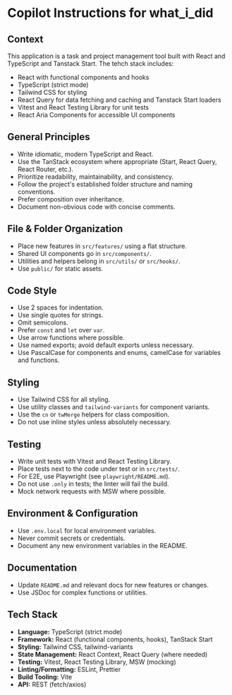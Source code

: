# Copilot Instructions for what_i_did

## Context

This application is a task and project management tool built with React and TypeScript and Tanstack Start. The tehch stack includes:

- React with functional components and hooks
- TypeScript (strict mode)
- Tailwind CSS for styling
- React Query for data fetching and caching and Tanstack Start loaders
- Vitest and React Testing Library for unit tests
- React Aria Components for accessible UI components

## General Principles

- Write idiomatic, modern TypeScript and React.
- Use the TanStack ecosystem where appropriate (Start, React Query, React Router, etc.).
- Prioritize readability, maintainability, and consistency.
- Follow the project's established folder structure and naming conventions.
- Prefer composition over inheritance.
- Document non-obvious code with concise comments.

## File & Folder Organization

- Place new features in `src/features/` using a flat structure.
- Shared UI components go in `src/components/`.
- Utilities and helpers belong in `src/utils/` or `src/hooks/`.
- Use `public/` for static assets.

## Code Style

- Use 2 spaces for indentation.
- Use single quotes for strings.
- Omit semicolons.
- Prefer `const` and `let` over `var`.
- Use arrow functions where possible.
- Use named exports; avoid default exports unless necessary.
- Use PascalCase for components and enums, camelCase for variables and functions.

## Styling

- Use Tailwind CSS for all styling.
- Use utility classes and `tailwind-variants` for component variants.
- Use the `cn` or `twMerge` helpers for class composition.
- Do not use inline styles unless absolutely necessary.

## Testing

- Write unit tests with Vitest and React Testing Library.
- Place tests next to the code under test or in `src/tests/`.
- For E2E, use Playwright (see `playwright/README.md`).
- Do not use `.only` in tests; the linter will fail the build.
- Mock network requests with MSW where possible.

## Environment & Configuration

- Use `.env.local` for local environment variables.
- Never commit secrets or credentials.
- Document any new environment variables in the README.

## Documentation

- Update `README.md` and relevant docs for new features or changes.
- Use JSDoc for complex functions or utilities.

## Tech Stack

- **Language:** TypeScript (strict mode)
- **Framework:** React (functional components, hooks), TanStack Start
- **Styling:** Tailwind CSS, tailwind-variants
- **State Management:** React Context, React Query (where needed)
- **Testing:** Vitest, React Testing Library, MSW (mocking)
- **Linting/Formatting:** ESLint, Prettier
- **Build Tooling:** Vite
- **API:** REST (fetch/axios)
